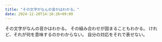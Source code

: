 ```yaml
---
title: "その文字がなんの音かはわかる。"
date: 2024-12-20T14:18:26+09:00
---
```

その文字がなんの音かはわかる。
その組み合わせが固まることもわかる。
けれど、それが何を意味するのかわからない。
自分の対応をそれで表せない。
